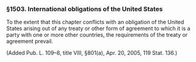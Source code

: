 ### §1503. International obligations of the United States ###

To the extent that this chapter conflicts with an obligation of the United States arising out of any treaty or other form of agreement to which it is a party with one or more other countries, the requirements of the treaty or agreement prevail.

(Added Pub. L. 109–8, title VIII, §801(a), Apr. 20, 2005, 119 Stat. 136.)